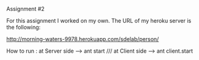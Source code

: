 Assignment #2 


For this assignment I worked on my own. The URL of my heroku server is the following:

http://morning-waters-9978.herokuapp.com/sdelab/person/

How to run :
at Server side --> ant start ///
at Client side --> ant client.start

